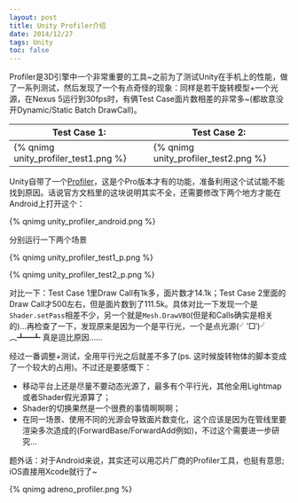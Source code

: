 ```yaml
---
layout: post
title: Unity Profiler介绍
date: 2014/12/27
tags: Unity
toc: false
---
```


Profiler是3D引擎中一个非常重要的工具~之前为了测试Unity在手机上的性能，做了一系列测试，然后发现了一个有点奇怪的现象：同样是若干旋转模型+一个光源，在Nexus 5运行到30fps时，有俩Test Case面片数相差的非常多~(都故意没开Dynamic/Static Batch DrawCall)。

<!--more-->

| Test Case 1: | Test Case 2: |
|----------------------------------------------------------|----------------------------------------------------------|
| {% qnimg unity_profiler_test1.png %} | {% qnimg unity_profiler_test2.png %} |

Unity自带了一个[Profiler](http://docs.unity3d.com/Manual/Profiler.html)，这是个Pro版本才有的功能，准备利用这个试试能不能找到原因。话说官方文档里的这块说明其实不全，还需要修改下两个地方才能在Android上打开这个：

{% qnimg unity_profiler_android.png %}

分别运行一下两个场景

{% qnimg unity_profiler_test1_p.png %}

{% qnimg unity_profiler_test2_p.png %}

对比一下：Test Case 1里Draw Call有1k多，面片数才14.1k；Test Case 2里面的Draw Call才500左右，但是面片数到了111.5k。具体对比一下发现一个是`Shader.setPass`相差不少，另一个就是`Mesh.DrawVBO`(但是和Calls确实是相关的)...再检查了一下，发现原来是因为一个是平行光，一个是点光源(╯‵□′)╯︵┻━┻ 真是逗比原因……

经过一番调整+测试，全用平行光之后就差不多了(ps. 这时候旋转物体的脚本变成了一个较大的占用)。不过还是要感慨下：

- 移动平台上还是尽量不要动态光源了，最多有个平行光，其他全用Lightmap或者Shader假光源算了；
- Shader的切换果然是一个很费的事情啊啊啊；
- 在同一场景、使用不同的光源会导致面片数变化，这个应该是因为在管线里要渲染多次造成的(ForwardBase/ForwardAdd例如)，不过这个需要进一步研究...

题外话：对于Android来说，其实还可以用芯片厂商的Profiler工具，也挺有意思; iOS直接用Xcode就行了~

{% qnimg adreno_profiler.png %}